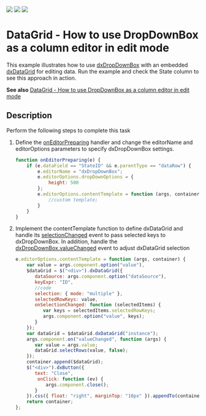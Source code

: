 <!-- default badges list -->
![](https://img.shields.io/endpoint?url=https://codecentral.devexpress.com/api/v1/VersionRange/128583101/19.2.11%2B)
[![](https://img.shields.io/badge/Open_in_DevExpress_Support_Center-FF7200?style=flat-square&logo=DevExpress&logoColor=white)](https://supportcenter.devexpress.com/ticket/details/T548916)
[![](https://img.shields.io/badge/📖_How_to_use_DevExpress_Examples-e9f6fc?style=flat-square)](https://docs.devexpress.com/GeneralInformation/403183)
<!-- default badges end -->

# DataGrid - How to use DropDownBox as a column editor in edit mode

This example illustrates how to use [dxDropDownBox](https://js.devexpress.com/Documentation/ApiReference/UI_Widgets/dxDropDownBox/) with an embedded [dxDataGrid](https://js.devexpress.com/Documentation/ApiReference/UI_Widgets/dxDataGrid/) for editing data. Run the example and check the State column to see this approach in action.

**See also** [DataGrid - How to use DropDownBox as a column editor in edit mode](https://www.devexpress.com/Support/Center/p/T576412)

## Description

Perform the following steps to complete this task
1. Define the [onEditorPreparing](https://js.devexpress.com/Documentation/ApiReference/UI_Widgets/dxDataGrid/Configuration/#onEditorPreparing) handler and change the editorName and editorOptions parameters to specify dxDropDownBox settings.
   ```javascript
   function onEditorPreparing(e) {
       if (e.dataField == "StateID" && e.parentType == "dataRow") {
           e.editorName = "dxDropDownBox";                
           e.editorOptions.dropDownOptions = {                
               height: 500
           };
           e.editorOptions.contentTemplate = function (args, container) { 
               //custom template;
           }
       }
   }
   ```
2. Implement the contentTemplate function to define dxDataGrid and handle its [selectionChanged](https://js.devexpress.com/Documentation/ApiReference/UI_Widgets/dxDataGrid/Configuration/#onSelectionChanged) event to pass selected keys to dxDropDownBox. In addition, handle the [dxDropDownBox.valueChanged](https://js.devexpress.com/Documentation/ApiReference/UI_Widgets/dxDropDownBox/Configuration/#onValueChanged) event to adjust dxDataGrid selection
   ```javascript
   e.editorOptions.contentTemplate = function (args, container) {
       var value = args.component.option("value"),
       $dataGrid = $("<div>").dxDataGrid({                           
          dataSource: args.component.option("dataSource"),
          keyExpr: "ID",
          //code
          selection: { mode: "multiple" },
          selectedRowKeys: value,
          onSelectionChanged: function (selectedItems) {
             var keys = selectedItems.selectedRowKeys;
             args.component.option("value", keys);
          }
       });
       var dataGrid = $dataGrid.dxDataGrid("instance");
       args.component.on("valueChanged", function (args) {
          var value = args.value;
          dataGrid.selectRows(value, false);
       });
       container.append($dataGrid);
       $("<div>").dxButton({
          text: "Close",
           onClick: function (ev) {
              args.component.close();
          }
       }).css({ float: "right", marginTop: "10px" }).appendTo(container);
       return container;
   };
   ```
